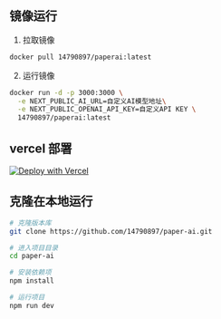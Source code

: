 ## 镜像运行

1. 拉取镜像

```sh
docker pull 14790897/paperai:latest
```

2. 运行镜像

```sh
docker run -d -p 3000:3000 \
  -e NEXT_PUBLIC_AI_URL=自定义AI模型地址\
  -e NEXT_PUBLIC_OPENAI_API_KEY=自定义API KEY \
  14790897/paperai:latest
```

## vercel 部署

[![Deploy with Vercel](https://vercel.com/button)](https://vercel.com/new/clone?repository-url=https://github.com/14790897/paper-ai&project-name=paper-ai&repository-name=paper-ai&demo-title=paper-ai&demo-description=This%20starter%20configures%20Supabase%20Auth%20to%20use%20cookies%2C%20making%20the%20user's%20session%20available%20throughout%20the%20entire%20Next.js%20app%20-%20Client%20Components%2C%20Server%20Components%2C%20Route%20Handlers%2C%20Server%20Actions%20and%20Middleware.&demo-url=https%3A%2F%2Fdemo-nextjs-with-supabase.vercel.app%2F&external-id=https%3A%2F%2Fgithub.com%2Fvercel%2Fnext.js%2Ftree%2Fcanary%2Fexamples%2Fwith-supabase&demo-image=https%3A%2F%2F14790897.xyz%2Fopengraph-image.png)

## 克隆在本地运行

```bash
# 克隆版本库
git clone https://github.com/14790897/paper-ai.git

# 进入项目目录
cd paper-ai

# 安装依赖项
npm install

# 运行项目
npm run dev
```
